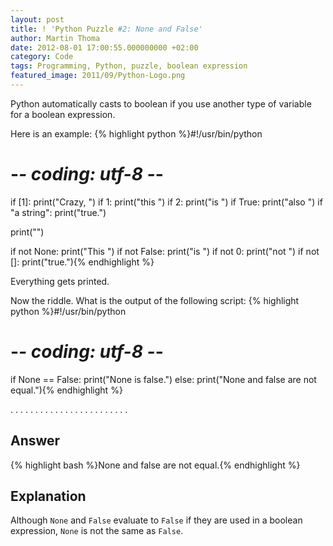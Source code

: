 ```yaml
---
layout: post
title: ! 'Python Puzzle #2: None and False'
author: Martin Thoma
date: 2012-08-01 17:00:55.000000000 +02:00
category: Code
tags: Programming, Python, puzzle, boolean expression
featured_image: 2011/09/Python-Logo.png
---
```

Python automatically casts to boolean if you use another type of variable for a boolean expression.

Here is an example:
{% highlight python %}#!/usr/bin/python
# -*- coding: utf-8 -*-

if [1]:
    print("Crazy, ")
if 1:
    print("this ")
if 2:
    print("is ")
if True:
    print("also ")
if "a string":
    print("true.")

print("")

if not None:
    print("This ")
if not False:
    print("is ")
if not 0:
    print("not ")
if not []:
    print("true."){% endhighlight %}

Everything gets printed.

Now the riddle. What is the output of the following script:
{% highlight python %}#!/usr/bin/python
# -*- coding: utf-8 -*-

if None == False:
    print("None is false.")
else:
    print("None and false are not equal."){% endhighlight %}

.
.
.
.
.
.
.
.
.
.
.
.
.
.
.
.
.
.
.
.
.
.
.
.

<h2>Answer</h2>
{% highlight bash %}None and false are not equal.{% endhighlight %}

<h2>Explanation</h2>
Although <code>None</code> and <code>False</code> evaluate to <code>False</code> if they are used in a boolean expression, <code>None</code> is not the same as <code>False</code>.
